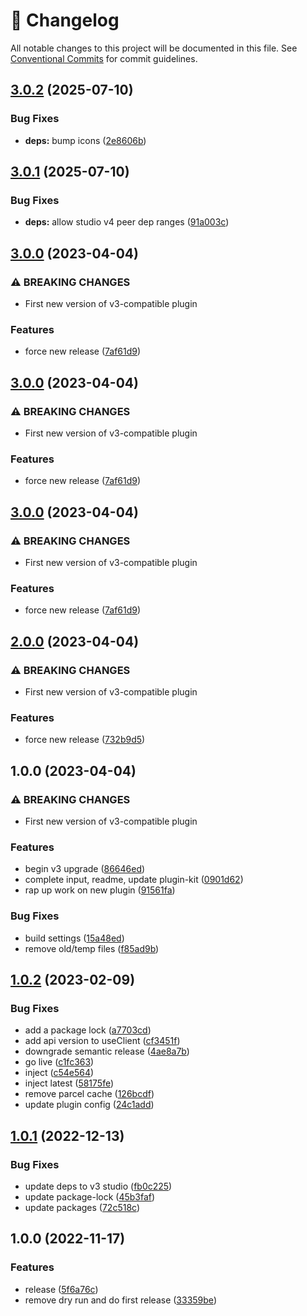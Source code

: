 <!-- markdownlint-disable --><!-- textlint-disable -->

# 📓 Changelog

All notable changes to this project will be documented in this file. See
[Conventional Commits](https://conventionalcommits.org) for commit guidelines.

## [3.0.2](https://github.com/sanity-io/sanity-plugin-google-translate/compare/v3.0.1...v3.0.2) (2025-07-10)

### Bug Fixes

- **deps:** bump icons ([2e8606b](https://github.com/sanity-io/sanity-plugin-google-translate/commit/2e8606b3b41e2537f78a797ba9b87966da0688cd))

## [3.0.1](https://github.com/sanity-io/sanity-plugin-google-translate/compare/v3.0.0...v3.0.1) (2025-07-10)

### Bug Fixes

- **deps:** allow studio v4 peer dep ranges ([91a003c](https://github.com/sanity-io/sanity-plugin-google-translate/commit/91a003c01d86a181665807e3585c3f230816f78a))

## [3.0.0](https://github.com/sanity-io/sanity-plugin-google-translate/compare/v2.0.0...v3.0.0) (2023-04-04)

### ⚠ BREAKING CHANGES

- First new version of v3-compatible plugin

### Features

- force new release ([7af61d9](https://github.com/sanity-io/sanity-plugin-google-translate/commit/7af61d93a0348c63011b2391cf4df83555eb16b1))

## [3.0.0](https://github.com/sanity-io/sanity-plugin-google-translate/compare/v2.0.0...v3.0.0) (2023-04-04)

### ⚠ BREAKING CHANGES

- First new version of v3-compatible plugin

### Features

- force new release ([7af61d9](https://github.com/sanity-io/sanity-plugin-google-translate/commit/7af61d93a0348c63011b2391cf4df83555eb16b1))

## [3.0.0](https://github.com/sanity-io/sanity-plugin-google-translate/compare/v2.0.0...v3.0.0) (2023-04-04)

### ⚠ BREAKING CHANGES

- First new version of v3-compatible plugin

### Features

- force new release ([7af61d9](https://github.com/sanity-io/sanity-plugin-google-translate/commit/7af61d93a0348c63011b2391cf4df83555eb16b1))

## [2.0.0](https://github.com/sanity-io/sanity-plugin-google-translate/compare/v1.0.0...v2.0.0) (2023-04-04)

### ⚠ BREAKING CHANGES

- First new version of v3-compatible plugin

### Features

- force new release ([732b9d5](https://github.com/sanity-io/sanity-plugin-google-translate/commit/732b9d5a0864ce7acd800de53f411289db70fe57))

## 1.0.0 (2023-04-04)

### ⚠ BREAKING CHANGES

- First new version of v3-compatible plugin

### Features

- begin v3 upgrade ([86646ed](https://github.com/sanity-io/sanity-plugin-google-translate/commit/86646ed26e69325b2c78561b9135986b4cca6e57))
- complete input, readme, update plugin-kit ([0901d62](https://github.com/sanity-io/sanity-plugin-google-translate/commit/0901d622b29f82ad10a727ef017833bcd2ffd187))
- rap up work on new plugin ([91561fa](https://github.com/sanity-io/sanity-plugin-google-translate/commit/91561fa1ac6a99380cf2c1b2ef16ba744bceb086))

### Bug Fixes

- build settings ([15a48ed](https://github.com/sanity-io/sanity-plugin-google-translate/commit/15a48ede35d7cf582c7d3e89d0bfe5fa45d76445))
- remove old/temp files ([f85ad9b](https://github.com/sanity-io/sanity-plugin-google-translate/commit/f85ad9bc9072bff330289b9842bf3508c93cc917))

## [1.0.2](https://github.com/SimeonGriggs/sanity-plugin-utils/compare/v1.0.1...v1.0.2) (2023-02-09)

### Bug Fixes

- add a package lock ([a7703cd](https://github.com/SimeonGriggs/sanity-plugin-utils/commit/a7703cdbde1cc0b09b4d66624327c4713efb5643))
- add api version to useClient ([cf3451f](https://github.com/SimeonGriggs/sanity-plugin-utils/commit/cf3451f7aff25e1d683c2d96d8587f7d3057466d))
- downgrade semantic release ([4ae8a7b](https://github.com/SimeonGriggs/sanity-plugin-utils/commit/4ae8a7bb0035e970c61c72bbe67522e59362f713))
- go live ([c1fc363](https://github.com/SimeonGriggs/sanity-plugin-utils/commit/c1fc363799d3d6f5c484244edad0fd4de4df197b))
- inject ([c54e564](https://github.com/SimeonGriggs/sanity-plugin-utils/commit/c54e564707660a364b08920e5b364519465ae25e))
- inject latest ([58175fe](https://github.com/SimeonGriggs/sanity-plugin-utils/commit/58175fec34d4392a8424ce28ff3e2f50615e4e69))
- remove parcel cache ([126bcdf](https://github.com/SimeonGriggs/sanity-plugin-utils/commit/126bcdf949a5bd64a91ac71e4ac6ff5b6a69844d))
- update plugin config ([24c1add](https://github.com/SimeonGriggs/sanity-plugin-utils/commit/24c1add389be2bcbd222b3698b077c4e047f1afe))

## [1.0.1](https://github.com/SimeonGriggs/sanity-plugin-utils/compare/v1.0.0...v1.0.1) (2022-12-13)

### Bug Fixes

- update deps to v3 studio ([fb0c225](https://github.com/SimeonGriggs/sanity-plugin-utils/commit/fb0c2259e99deb28af0af84353471f7e60759a15))
- update package-lock ([45b3faf](https://github.com/SimeonGriggs/sanity-plugin-utils/commit/45b3faf195bf4c44200b313fa755847d915a3e1e))
- update packages ([72c518c](https://github.com/SimeonGriggs/sanity-plugin-utils/commit/72c518cc4b8d11528a546c5be1c66285ecff3f3f))

## 1.0.0 (2022-11-17)

### Features

- release ([5f6a76c](https://github.com/SimeonGriggs/sanity-plugin-utils/commit/5f6a76c8621d8b13d60d567f8f2449aaff775568))
- remove dry run and do first release ([33359be](https://github.com/SimeonGriggs/sanity-plugin-utils/commit/33359bed43a8a69296fbb62c2d8ad3abbae17217))
